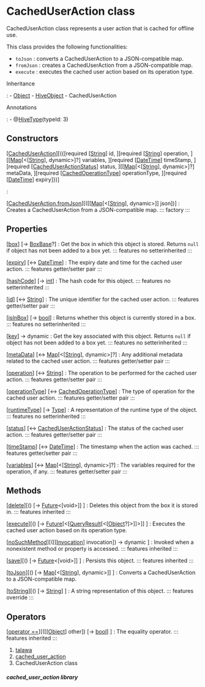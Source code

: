 
<div>

# CachedUserAction class

</div>


CachedUserAction class represents a user action that is cached for
offline use.

This class provides the following functionalities:

-   `toJson` : converts a CachedUserAction to a JSON-compatible map.
-   `fromJson` : creates a CachedUserAction from a JSON-compatible map.
-   `execute` : executes the cached user action based on its operation
    type.




Inheritance

:   -   [Object](https://api.flutter.dev/flutter/dart-core/Object-class.html)
    -   [HiveObject](https://pub.dev/documentation/hive/2.2.3/hive/HiveObject-class.html)
    -   CachedUserAction

Annotations

:   -   @[HiveType](https://pub.dev/documentation/hive/2.2.3/hive/HiveType-class.html)(typeId:
        3)



## Constructors

[[CachedUserAction](../models_caching_cached_user_action/CachedUserAction/CachedUserAction.md)][({[required [[String](https://api.flutter.dev/flutter/dart-core/String-class.md)] id, ][required [[String](https://api.flutter.dev/flutter/dart-core/String-class.html)] operation, ][[[Map](https://api.flutter.dev/flutter/dart-core/Map-class.html)[\<[[String](https://api.flutter.dev/flutter/dart-core/String-class.html)], dynamic\>]?] variables, ][required [[DateTime](https://api.flutter.dev/flutter/dart-core/DateTime-class.html)] timeStamp, ][required [[CachedUserActionStatus](../enums_enums/CachedUserActionStatus.md)] status, ][[[Map](https://api.flutter.dev/flutter/dart-core/Map-class.html)[\<[[String](https://api.flutter.dev/flutter/dart-core/String-class.html)], dynamic\>]?] metaData, ][required [[CachedOperationType](../enums_enums/CachedOperationType.md)] operationType, ][required [[DateTime](https://api.flutter.dev/flutter/dart-core/DateTime-class.html)] expiry]})]

:   

[[CachedUserAction.fromJson](../models_caching_cached_user_action/CachedUserAction/CachedUserAction.fromJson.md)][([[[Map](https://api.flutter.dev/flutter/dart-core/Map-class.md)[\<[[String](https://api.flutter.dev/flutter/dart-core/String-class.html)], dynamic\>]] json])]
:   Creates a CachedUserAction from a JSON-compatible map.
    ::: 
    factory
    :::



## Properties

[[box](https://pub.dev/documentation/hive/2.2.3/hive/HiveObjectMixin/box.html)] [→ [BoxBase](https://pub.dev/documentation/hive/2.2.3/hive/BoxBase-class.html)?]
:   Get the box in which this object is stored. Returns `null` if object
    has not been added to a box yet.
    ::: features
    no setterinherited
    :::

[[expiry](../models_caching_cached_user_action/CachedUserAction/expiry.md)] [↔ [DateTime](https://api.flutter.dev/flutter/dart-core/DateTime-class.html)]
:   The expiry date and time for the cached user action.
    ::: features
    getter/setter pair
    :::

[[hashCode](https://api.flutter.dev/flutter/dart-core/Object/hashCode.html)] [→ [int](https://api.flutter.dev/flutter/dart-core/int-class.html)]
:   The hash code for this object.
    ::: features
    no setterinherited
    :::

[[id](../models_caching_cached_user_action/CachedUserAction/id.md)] [↔ [String](https://api.flutter.dev/flutter/dart-core/String-class.html)]
:   The unique identifier for the cached user action.
    ::: features
    getter/setter pair
    :::

[[isInBox](https://pub.dev/documentation/hive/2.2.3/hive/HiveObjectMixin/isInBox.html)] [→ [bool](https://api.flutter.dev/flutter/dart-core/bool-class.html)]
:   Returns whether this object is currently stored in a box.
    ::: features
    no setterinherited
    :::

[[key](https://pub.dev/documentation/hive/2.2.3/hive/HiveObjectMixin/key.html)] → dynamic
:   Get the key associated with this object. Returns `null` if object
    has not been added to a box yet.
    ::: features
    no setterinherited
    :::

[[metaData](../models_caching_cached_user_action/CachedUserAction/metaData.md)] [↔ [Map](https://api.flutter.dev/flutter/dart-core/Map-class.html)[\<[[String](https://api.flutter.dev/flutter/dart-core/String-class.html)], dynamic\>]?]
:   Any additional metadata related to the cached user action.
    ::: features
    getter/setter pair
    :::

[[operation](../models_caching_cached_user_action/CachedUserAction/operation.md)] [↔ [String](https://api.flutter.dev/flutter/dart-core/String-class.html)]
:   The operation to be performed for the cached user action.
    ::: features
    getter/setter pair
    :::

[[operationType](../models_caching_cached_user_action/CachedUserAction/operationType.md)] [↔ [CachedOperationType](../enums_enums/CachedOperationType.md)]
:   The type of operation for the cached user action.
    ::: features
    getter/setter pair
    :::

[[runtimeType](https://api.flutter.dev/flutter/dart-core/Object/runtimeType.html)] [→ [Type](https://api.flutter.dev/flutter/dart-core/Type-class.html)]
:   A representation of the runtime type of the object.
    ::: features
    no setterinherited
    :::

[[status](../models_caching_cached_user_action/CachedUserAction/status.md)] [↔ [CachedUserActionStatus](../enums_enums/CachedUserActionStatus.md)]
:   The status of the cached user action.
    ::: features
    getter/setter pair
    :::

[[timeStamp](../models_caching_cached_user_action/CachedUserAction/timeStamp.md)] [↔ [DateTime](https://api.flutter.dev/flutter/dart-core/DateTime-class.html)]
:   The timestamp when the action was cached.
    ::: features
    getter/setter pair
    :::

[[variables](../models_caching_cached_user_action/CachedUserAction/variables.md)] [↔ [Map](https://api.flutter.dev/flutter/dart-core/Map-class.html)[\<[[String](https://api.flutter.dev/flutter/dart-core/String-class.html)], dynamic\>]?]
:   The variables required for the operation, if any.
    ::: features
    getter/setter pair
    :::



## Methods

[[delete](https://pub.dev/documentation/hive/2.2.3/hive/HiveObjectMixin/delete.html)][() [→ [Future](https://api.flutter.dev/flutter/dart-core/Future-class.html)\<[void\>]] ]
:   Deletes this object from the box it is stored in.
    ::: features
    inherited
    :::

[[execute](../models_caching_cached_user_action/CachedUserAction/execute.md)][() [→ [Future](https://api.flutter.dev/flutter/dart-core/Future-class.html)[\<[[QueryResult](https://pub.dev/documentation/graphql/5.2.0-beta.9/graphql/QueryResult-class.html)[\<[[Object](https://api.flutter.dev/flutter/dart-core/Object-class.html)?]\>]]\>]] ]
:   Executes the cached user action based on its operation type.

[[noSuchMethod](https://api.flutter.dev/flutter/dart-core/Object/noSuchMethod.html)][([[[Invocation](https://api.flutter.dev/flutter/dart-core/Invocation-class.md)] invocation]) → dynamic ]
:   Invoked when a nonexistent method or property is accessed.
    ::: features
    inherited
    :::

[[save](https://pub.dev/documentation/hive/2.2.3/hive/HiveObjectMixin/save.html)][() [→ [Future](https://api.flutter.dev/flutter/dart-core/Future-class.html)\<[void\>]] ]
:   Persists this object.
    ::: features
    inherited
    :::

[[toJson](../models_caching_cached_user_action/CachedUserAction/toJson.md)][() [→ [Map](https://api.flutter.dev/flutter/dart-core/Map-class.html)[\<[[String](https://api.flutter.dev/flutter/dart-core/String-class.html)], dynamic\>]] ]
:   Converts a CachedUserAction to a JSON-compatible map.

[[toString](../models_caching_cached_user_action/CachedUserAction/toString.md)][() [→ [String](https://api.flutter.dev/flutter/dart-core/String-class.html)] ]
:   A string representation of this object.
    ::: features
    override
    :::



## Operators

[[operator ==](https://api.flutter.dev/flutter/dart-core/Object/operator_equals.html)][([[[Object](https://api.flutter.dev/flutter/dart-core/Object-class.md)] other]) [→ [bool](https://api.flutter.dev/flutter/dart-core/bool-class.html)] ]
:   The equality operator.
    ::: features
    inherited
    :::







1.  [talawa](../index.md)
2.  [cached_user_action](../models_caching_cached_user_action/)
3.  CachedUserAction class

##### cached_user_action library







